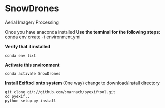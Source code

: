 # SnowDrones
Aerial Imagery Processing

Once you have anaconda installed
**Use the terminal for the following steps:**
conda env create -f environment.yml

**Verify that it installed**
```
conda env list
```

**Activate this environment**
```
conda activate SnowDrones
```

**Install Exiftool onto system**
(One way)
change to download/install directory
```
git clone git://github.com/smarnach/pyexiftool.git
cd pyexif..
python setup.py install
```
